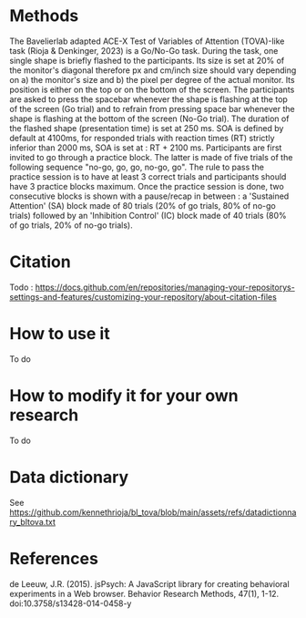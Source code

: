 # Methods

The Bavelierlab adapted ACE-X Test of Variables of Attention (TOVA)-like task (Rioja & Denkinger, 2023) is a Go/No-Go task. During the task, one single shape is briefly flashed to the participants. Its size is set at 20% of the monitor's diagonal therefore px and cm/inch size should vary depending on a) the monitor's size and b) the pixel per degree of the actual monitor. Its position is either on the top or on the bottom of the screen. The participants are asked to press the spacebar whenever the shape is flashing at the top of the screen (Go trial) and to refrain from pressing space bar whenever the shape is flashing at the bottom of the screen (No-Go trial). The duration of the flashed shape (presentation time) is set at 250 ms. SOA is defined by default at 4100ms, for responded trials with reaction times (RT) strictly inferior than 2000 ms, SOA is set at : RT + 2100 ms. Participants are first invited to go through a practice block. The latter is made of five trials of the following sequence "no-go, go, go, no-go, go". The rule to pass the practice session is to have at least 3 correct trials and participants should have 3 practice blocks maximum. Once the practice session is done, two consecutive blocks is shown with a pause/recap in between : a 'Sustained Attention' (SA) block made of 80 trials (20% of go trials, 80% of no-go trials) followed by an 'Inhibition Control' (IC) block made of 40 trials (80% of go trials, 20% of no-go trials).

# Citation 

Todo : https://docs.github.com/en/repositories/managing-your-repositorys-settings-and-features/customizing-your-repository/about-citation-files

# How to use it

To do

# How to modify it for your own research

To do

# Data dictionary

See https://github.com/kennethrioja/bl_tova/blob/main/assets/refs/datadictionnary_bltova.txt

# References

de Leeuw, J.R. (2015). jsPsych: A JavaScript library for creating behavioral experiments in a Web browser. Behavior Research Methods, 47(1), 1-12. doi:10.3758/s13428-014-0458-y
